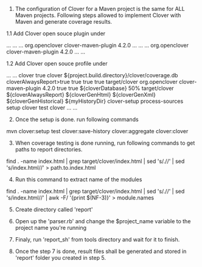 1. The configuration of Clover for a Maven project is the same for ALL Maven projects. Following steps allowed to implement Clover with Maven
and generate coverage results. 

1.1 Add Clover open souce plugin under <build><pluginManagement><plugins> 

<build>
    ...
    <pluginManagement>
        ...
        <plugins>
            ...
            <plugin> 
                <groupId>org.openclover</groupId>
                <artifactId>clover-maven-plugin</artifactId>
                <version>4.2.0</version>
            </plugin> 
            ... 
        </plugins>
        ...
    </pluginManagement>
    <plugins>
        ...
         <plugin> 
            <groupId>org.openclover</groupId>
            <artifactId>clover-maven-plugin</artifactId>
            <version>4.2.0</version>
        </plugin> 
        ...
    </plugins>
    ...
</build>


1.2 Add Clover open souce profile under <project><profiles>

<project>
    ...
    <profiles>
        ...
        <profile> 
          <id>clover</id> 
          <activation> 
            <activeByDefault>true</activeByDefault> 
            <property> 
              <name>clover</name> 
            </property> 
          </activation> 
          <properties> 
            <cloverDatabase>${project.build.directory}/clover/coverage.db</cloverDatabase> 
            cloverAlwaysReport>true</cloverAlwaysReport> 
            <cloverGenHtml>true</cloverGenHtml> 
            <cloverGenXml>true</cloverGenXml> 
            <cloverGenHistorical>true</cloverGenHistorical> 
            <myHistoryDir>target/clover</myHistoryDir> 
          </properties> 
          <build> 
            <plugins> 
              <plugin> 
                <groupId>org.openclover</groupId> 
                <artifactId>clover-maven-plugin</artifactId> 
                <version>4.2.0</version> 
                <configuration> 
                  <includesAllSourceRoots>true</includesAllSourceRoots> 
                  <includesTestSourceRoots>true</includesTestSourceRoots> 
                  <cloverDatabase>${cloverDatabase}</cloverDatabase> 
                  <targetPercentage>50%</targetPercentage> 
                  <outputDirectory>target/clover</outputDirectory> 
                  <alwaysReport>${cloverAlwaysReport}</alwaysReport> 
                  <generateHtml>${cloverGenHtml}</generateHtml> 
                  <generateXml>${cloverGenXml}</generateXml> 
                  <generateHistorical>${cloverGenHistorical}</generateHistorical> 
                  <historyDir>${myHistoryDir}</historyDir> 
                </configuration> 
                <executions> 
                  <execution> 
                    <id>clover-setup</id> 
                    <phase>process-sources</phase> 
                    <goals> 
                      <goal>setup</goal> 
                    </goals> 
                  </execution> 
                  <execution> 
                    <id>clover</id> 
                    <phase>test</phase> 
                    <goals> 
                      <goal>clover</goal> 
                    </goals> 
                  </execution> 
                </executions> 
              </plugin> 
            </plugins> 
          </build> 
        </profile>        
        ... 
    </profiles>
    ...
</project>

2. Once the setup is done. run following commands

mvn clover:setup test clover:save-history clover:aggregate clover:clover

3. When coverage testing is done running, run following commands to get paths to report directories. 

find . -name index.html | grep target\/clover\/index\.html | sed 's/.//' | sed 's/index.html//' > path.to.index.html

4. Run this command to extract name of the modules

find . -name index.html | grep target\/clover\/index\.html | sed 's/.//' | sed 's/index.html//' | awk -F/ '{print $(NF-3)}' > module.names

5. Create directory called 'report'

6. Open up the 'parser.rb' and change the $project_name variable to the project name you're running

7. Finaly, run 'report_sh' from tools directory and wait for it to finish. 

8. Once the step 7 is done, result files shall be generated and stored in 'report' folder you created in step 5. 

